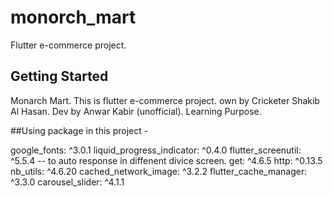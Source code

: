 # monorch_mart

Flutter e-commerce project. 

## Getting Started

Monarch Mart. This is flutter e-commerce project. own by Cricketer Shakib Al Hasan. Dev by Anwar Kabir (unofficial). Learning Purpose.

##Using package in this project -
   
google_fonts: ^3.0.1 
liquid_progress_indicator: ^0.4.0
flutter_screenutil: ^5.5.4 -- to auto response in diffenent divice screen.
get: ^4.6.5 
http: ^0.13.5
nb_utils: ^4.6.20
cached_network_image: ^3.2.2
flutter_cache_manager: ^3.3.0
carousel_slider: ^4.1.1



